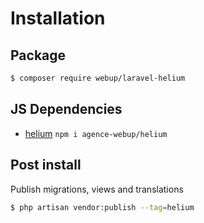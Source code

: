 # Installation

## Package

```bash
$ composer require webup/laravel-helium
```

## JS Dependencies

- [helium](https://github.com/agence-webup/helium) `npm i agence-webup/helium`

## Post install

Publish migrations, views and translations

```bash
$ php artisan vendor:publish --tag=helium
```